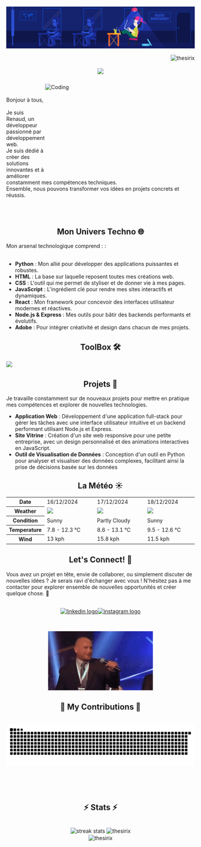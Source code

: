 ![Bannière](hacker.jpg)

<img align="right" src="https://komarev.com/ghpvc/?username=thesirix&label=Visitors&color=0eb45e&style=flat" alt="thesirix" />
<h1 align="center">
    <img src="https://readme-typing-svg.herokuapp.com/?font=Righteous&size=35&center=true&vCenter=true&width=500&height=70&duration=4000&lines=Hi+There!+%F0%9F%91%8B;+I%27m+Thesirix!;" /></h1>

    
 <img align="right" alt="Coding" width="400" height="250" src="https://cdn.shopify.com/s/files/1/0578/3696/1997/t/9/assets/lofiboy.gif">



<p>
<br><br>
    Bonjour à tous,<br> <br>Je suis Renaud, un développeur passionné par développement web. <br>
    Je suis dédié à créer des solutions innovantes et à améliorer constamment mes compétences techniques.<br>
    Ensemble, nous pouvons transformer vos idées en projets concrets et réussis.
</p>


<br><br>

<h2 align="center">Mon Univers Techno 🌐</h2>
Mon arsenal technologique comprend : :
<br><br>

- **Python** : Mon allié pour développer des applications puissantes et robustes.
- **HTML** : La base sur laquelle reposent toutes mes créations web.
- **CSS** : L'outil qui me permet de styliser et de donner vie à mes pages.
- **JavaScript** : L'ingrédient clé pour rendre mes sites interactifs et dynamiques.
- **React** : Mon framework  pour concevoir des interfaces utilisateur modernes et réactives.
- **Node.js & Express** : Mes outils pour bâtir des backends performants et évolutifs.
- **Adobe** : Pour intégrer créativité et design dans chacun de mes projets.

#### <h2 align="center">ToolBox 🛠</h2> 

<img src="https://skillicons.dev/icons?i=python,django,html,css,javascript,react,figma,photoshop,illustrator,premiere,ae,ableton"/>


<h2 align="center">Projets  🚧</h2>

Je travaille constamment sur de nouveaux projets pour mettre en pratique mes compétences et explorer de nouvelles technologies. 

- **Application Web** : Développement d'une application full-stack pour gérer les tâches avec une interface utilisateur intuitive et un backend performant utilisant Node.js et Express.
- **Site Vitrine** : Création d'un site web responsive pour une petite entreprise, avec un design personnalisé et des animations interactives en JavaScript.
- **Outil de Visualisation de Données** : Conception d'un outil en Python pour analyser et visualiser des données complexes, facilitant ainsi la prise de décisions basée sur les données

<h2 align="center">La Météo  ☀️</h2>


<table>
    <tr>
        <th>Date</th>
        <td>16/12/2024</td><td>17/12/2024</td><td>18/12/2024</td>
    </tr>
    <tr>
        <th>Weather</th>
        <td><img src="https://cdn.weatherapi.com/weather/64x64/day/113.png"/></td><td><img src="https://cdn.weatherapi.com/weather/64x64/day/116.png"/></td><td><img src="https://cdn.weatherapi.com/weather/64x64/day/113.png"/></td>
    </tr>
    <tr>
        <th>Condition</th>
        <td width="200px">Sunny</td><td width="200px">Partly Cloudy </td><td width="200px">Sunny</td>
    </tr>
    <tr>
        <th>Temperature</th>
        <td>7.8 -  12.3 °C</td><td>8.6 -  13.1 °C</td><td>9.5 -  12.6 °C</td>
    </tr>
    <tr>
        <th>Wind</th>
        <td>13 kph</td><td>15.8 kph</td><td>11.5 kph</td>
    </tr>
</table>




<h2 align="center">Let's Connect! 🚀</h2>
Vous avez un projet en tête, envie de collaborer, ou simplement discuter de nouvelles idées ? Je serais ravi d'échanger avec vous ! N'hésitez pas à me contacter pour explorer ensemble de nouvelles opportunités et créer quelque chose. 🌟
<br><br>
<p align="center"><a href="https://www.linkedin.com/in/renaud-mercier/" target="blank">  <img src="https://raw.githubusercontent.com/maurodesouza/profile-readme-generator/master/src/assets/icons/social/linkedin/default.svg" width="52" height="40" alt="linkedin logo"  /></a><a href="https://instagram.com/art_trip_adventure" target="blank"><img src="https://raw.githubusercontent.com/maurodesouza/profile-readme-generator/master/src/assets/icons/social/instagram/default.svg" width="52" height="40" alt="instagram logo"  /></a>
</p>



<br>


<p align="center">
  <img src="gift.gif" alt="Gif">
</p>


<div align="center">
  <h2>🐍 My Contributions 🐍</h2>
  <br>
  <img alt="snake eating my contributions" src="https://raw.githubusercontent.com/thesirix/thesirix/output/github-contribution-grid-snake.svg" />
  
  <br/><br/><br/>
</div>


<h2 align="center">⚡ Stats ⚡</h2>
<br>
<div align=center>
  <img width=413 height=163 src="https://streak-stats.demolab.com?user=thesirix&theme=tokyonight" alt="streak stats"/>
  <img width=390 height=163 src="https://github-readme-stats.vercel.app/api?username=thesirix&show_icons=true&theme=tokyonight&locale=en" alt="thesirix" />
  <br/>
  <img width=325 align="center" src="https://github-readme-stats.vercel.app/api/top-langs?username=thesirix&show_icons=true&theme=tokyonight&locale=en&layout=compact" alt="thesirix" />
</div>



